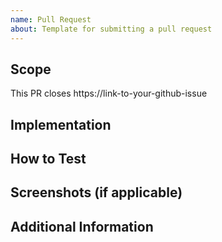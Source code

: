 ```yaml
---
name: Pull Request
about: Template for submitting a pull request
---
```


## Scope
<!-- Brief description of WHAT you're doing in these changes, and WHY. -->

This PR closes https://link-to-your-github-issue

## Implementation
<!--
Describe HOW you implemented your changes. A high level description of your approach is preferred. Mention any refactoring done, tradeoffs made, and areas where you'd like reviewers to focus.
-->

## How to Test
<!--
Provide instructions for how to test your changes. This could be a specific command or a series of steps such as:

- Start the server (provide instructions on how to start the server if necessary).
- Open Swagger UI (usually at 'http://localhost:3000/docs').
- Navigate to the endpoint '...'.
- Fill in the required parameters '...'.
- Click 'Execute' to test the endpoint.
- Verify the response and/or side effects (database state, etc).
-->

## Screenshots (if applicable)
<!-- If applicable, add screenshots to help explain your changes. -->

## Additional Information
<!-- Add any other context about the problem or helpful information here. -->
